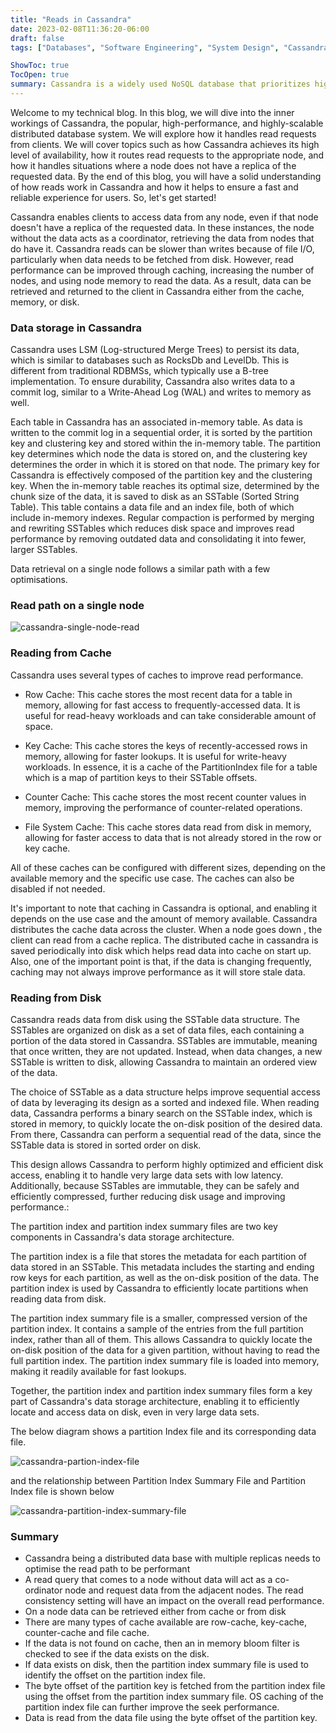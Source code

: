 ```yaml
---
title: "Reads in Cassandra"
date: 2023-02-08T11:36:20-06:00
draft: false
tags: ["Databases", "Software Engineering", "System Design", "Cassandra"]

ShowToc: true
TocOpen: true
summary: Cassandra is a widely used NoSQL database that prioritizes high scalability and high availability over consistency. This article delves into the inner workings of reads in Cassandra and how it leverages various techniques to improve read performance. The article covers key topics such as Cassandra's datastore architecture. The article provides a comprehensive overview of how Cassandra manages read requests, how it ensures fast access to data, and how it balances the trade-off between read performance and consistency. 
---
```


Welcome to my technical blog. In this blog, we will dive into the inner workings of Cassandra, the popular, high-performance, and highly-scalable distributed database system. We will explore how it handles read requests from clients. We will cover topics such as how Cassandra achieves its high level of availability, how it routes read requests to the appropriate node, and how it handles situations where a node does not have a replica of the requested data. By the end of this blog, you will have a solid understanding of how reads work in Cassandra and how it helps to ensure a fast and reliable experience for users. So, let's get started!

Cassandra enables clients to access data from any node, even if that node doesn't have a replica of the requested data. In these instances, the node without the data acts as a coordinator, retrieving the data from nodes that do have it. Cassandra reads can be slower than writes because of file I/O, particularly when data needs to be fetched from disk. However, read performance can be improved through caching, increasing the number of nodes, and using node memory to read the data. As a result, data can be retrieved and returned to the client in Cassandra either from the cache, memory, or disk.

### Data storage in Cassandra

Cassandra uses LSM (Log-structured Merge Trees) to persist its data, which is similar to databases such as RocksDb and LevelDb. This is different from traditional RDBMSs, which typically use a B-tree implementation. To ensure durability, Cassandra also writes data to a commit log, similar to a Write-Ahead Log (WAL) and writes to memory as well.

Each table in Cassandra has an associated in-memory table. As data is written to the commit log in a sequential order, it is sorted by the partition key and clustering key and stored within the in-memory table. The partition key determines which node the data is stored on, and the clustering key determines the order in which it is stored on that node. The primary key for Cassandra is effectively composed of the partition key and the clustering key. When the in-memory table reaches its optimal size, determined by the chunk size of the data, it is saved to disk as an SSTable (Sorted String Table). This table contains a data file and an index file, both of which include in-memory indexes. Regular compaction is performed by merging and rewriting SSTables which reduces disk space and improves read performance by removing outdated data and consolidating it into fewer, larger SSTables. 

Data retrieval on a single node follows a similar path with a few optimisations.

### Read path on a single node

![cassandra-single-node-read](https://imgur.com/pJWms3I.png)

### Reading from Cache

Cassandra uses several types of caches to improve read performance.

* Row Cache: This cache stores the most recent data for a table in memory, allowing for fast access to frequently-accessed data. It is useful for read-heavy workloads and can take considerable amount of space. 

* Key Cache: This cache stores the keys of recently-accessed rows in memory, allowing for faster lookups. It is useful for write-heavy workloads. In essence, it is a cache of the PartitionIndex file for a table which is a map of partition keys to their SSTable offsets.

* Counter Cache: This cache stores the most recent counter values in memory, improving the performance of counter-related operations.

* File System Cache: This cache stores data read from disk in memory, allowing for faster access to data that is not already stored in the row or key cache.

All of these caches can be configured with different sizes, depending on the available memory and the specific use case. The caches can also be disabled if not needed.

It's important to note that caching in Cassandra is optional, and enabling it depends on the use case and the amount of memory available. Cassandra distributes the cache data across the cluster. When a node goes down , the client can read from a cache replica. The distributed cache in cassandra is saved periodically into disk which helps read data into cache on start up.  Also, one of the important point is that, if the data is changing frequently, caching may not always improve performance as it will store stale data.

### Reading from Disk

Cassandra reads data from disk using the SSTable data structure. The SSTables are organized on disk as a set of data files, each containing a portion of the data stored in Cassandra. SSTables are immutable, meaning that once written, they are not updated. Instead, when data changes, a new SSTable is written to disk, allowing Cassandra to maintain an ordered view of the data.

The choice of SSTable as a data structure helps improve sequential access of data by leveraging its design as a sorted and indexed file. When reading data, Cassandra performs a binary search on the SSTable index, which is stored in memory, to quickly locate the on-disk position of the desired data. From there, Cassandra can perform a sequential read of the data, since the SSTable data is stored in sorted order on disk.

This design allows Cassandra to perform highly optimized and efficient disk access, enabling it to handle very large data sets with low latency. Additionally, because SSTables are immutable, they can be safely and efficiently compressed, further reducing disk usage and improving performance.:

The partition index and partition index summary files are two key components in Cassandra's data storage architecture.

The partition index is a file that stores the metadata for each partition of data stored in an SSTable. This metadata includes the starting and ending row keys for each partition, as well as the on-disk position of the data. The partition index is used by Cassandra to efficiently locate partitions when reading data from disk.

The partition index summary file is a smaller, compressed version of the partition index. It contains a sample of the entries from the full partition index, rather than all of them. This allows Cassandra to quickly locate the on-disk position of the data for a given partition, without having to read the full partition index. The partition index summary file is loaded into memory, making it readily available for fast lookups.

Together, the partition index and partition index summary files form a key part of Cassandra's data storage architecture, enabling it to efficiently locate and access data on disk, even in very large data sets.

The below diagram shows a partition Index file and its corresponding data file.

![cassandra-partion-index-file](https://i.imgur.com/OvJlmoz.png)

and the relationship between Partition Index Summary File and Partition Index file is shown below

![cassandra-partition-index-summary-file](https://i.imgur.com/SQDtdbv.png)

### Summary

* Cassandra being a distributed data base with multiple replicas needs to optimise the read path to be performant
* A read query that comes to a node without data will act as a co-ordinator node and request data from the adjacent nodes. The read consistency setting will have an impact on the overall read performance.
* On a node data can be retrieved either from cache or from disk
* There are many types of cache available are row-cache, key-cache, counter-cache and file cache.
* If the data is not found on cache, then an in memory bloom filter is checked to see if the data exists on the disk.
* If data exists on disk, then the partition index summary file is used to identify the offset on the partition index file.
* The byte offset of the partition key is fetched from the partition index file using the offset from the partition index summary file. OS caching of the partition index file can further improve the seek performance.
* Data is read from the data file using the byte offset of the partition key.

